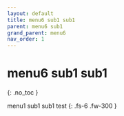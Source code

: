 ```yaml
---
layout: default
title: menu6 sub1 sub1
parent: menu6 sub1
grand_parent: menu6
nav_order: 1
---
```


# menu6 sub1 sub1
{: .no_toc }

menu1 sub1 sub1 test
{: .fs-6 .fw-300 }


